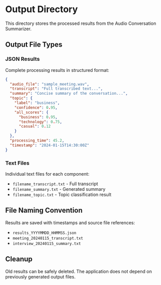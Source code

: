 # Output Directory

This directory stores the processed results from the Audio Conversation Summarizer.

## Output File Types

### JSON Results
Complete processing results in structured format:
```json
{
  "audio_file": "sample_meeting.wav",
  "transcript": "Full transcribed text...",
  "summary": "Concise summary of the conversation...",
  "topic": {
    "label": "business",
    "confidence": 0.95,
    "all_scores": {
      "business": 0.95,
      "technology": 0.75,
      "casual": 0.12
    }
  },
  "processing_time": 45.2,
  "timestamp": "2024-01-15T14:30:00Z"
}
```

### Text Files
Individual text files for each component:
- `filename_transcript.txt` - Full transcript
- `filename_summary.txt` - Generated summary
- `filename_topic.txt` - Topic classification result

## File Naming Convention

Results are saved with timestamps and source file references:
- `results_YYYYMMDD_HHMMSS.json`
- `meeting_20240115_transcript.txt`
- `interview_20240115_summary.txt`

## Cleanup

Old results can be safely deleted. The application does not depend on previously generated output files.
